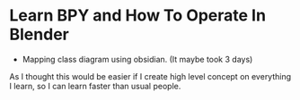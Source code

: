 # Learn BPY and How To Operate In Blender
- Mapping class diagram using obsidian. (It maybe took 3 days)

As I thought this would be easier if I create high level concept on everything I learn, so I can learn faster than usual people.